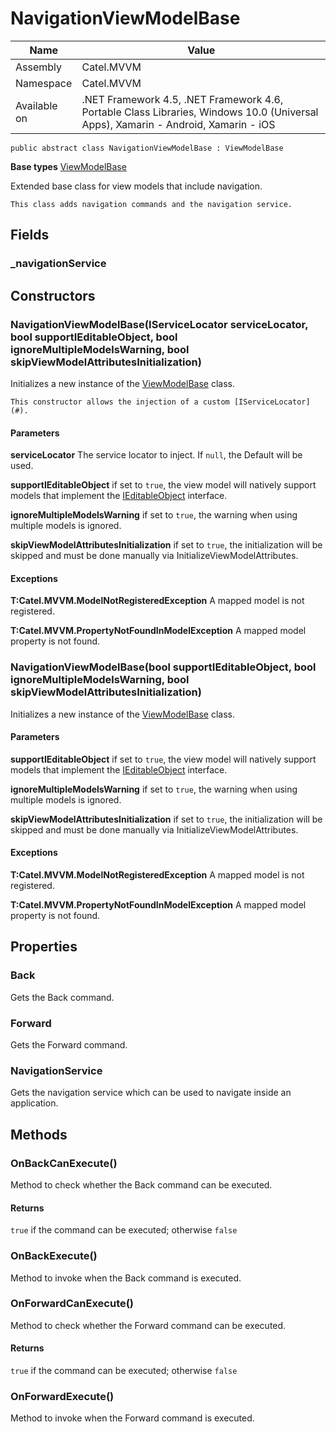 

# NavigationViewModelBase

Name|Value
---|---
Assembly|Catel.MVVM
Namespace|Catel.MVVM
Available on|.NET Framework 4.5, .NET Framework 4.6, Portable Class Libraries, Windows 10.0 (Universal Apps), Xamarin - Android, Xamarin - iOS

```
public abstract class NavigationViewModelBase : ViewModelBase
```

**Base types**
[ViewModelBase](/Catel.MVVM\Catel\MVVM\ViewModelBase.md)


Extended base class for view models that include navigation.
    


    This class adds navigation commands and the navigation service.



## Fields

### _navigationService

## Constructors

### NavigationViewModelBase(IServiceLocator serviceLocator, bool supportIEditableObject, bool ignoreMultipleModelsWarning, bool skipViewModelAttributesInitialization)

Initializes a new instance of the [ViewModelBase](#) class.
    


    This constructor allows the injection of a custom [IServiceLocator](#).

#### Parameters

**serviceLocator**
The service locator to inject. If ```null```, the Default will be used.

**supportIEditableObject**
if set to ```true```, the view model will natively support models that
    implement the [IEditableObject](#) interface.

**ignoreMultipleModelsWarning**
if set to ```true```, the warning when using multiple models is ignored.

**skipViewModelAttributesInitialization**
if set to ```true```, the initialization will be skipped and must be done manually via InitializeViewModelAttributes.

#### Exceptions

**T:Catel.MVVM.ModelNotRegisteredException**
A mapped model is not registered.

**T:Catel.MVVM.PropertyNotFoundInModelException**
A mapped model property is not found.



### NavigationViewModelBase(bool supportIEditableObject, bool ignoreMultipleModelsWarning, bool skipViewModelAttributesInitialization)

Initializes a new instance of the [ViewModelBase](#) class.

#### Parameters

**supportIEditableObject**
if set to ```true```, the view model will natively support models that
    implement the [IEditableObject](#) interface.

**ignoreMultipleModelsWarning**
if set to ```true```, the warning when using multiple models is ignored.

**skipViewModelAttributesInitialization**
if set to ```true```, the initialization will be skipped and must be done manually via InitializeViewModelAttributes.

#### Exceptions

**T:Catel.MVVM.ModelNotRegisteredException**
A mapped model is not registered.

**T:Catel.MVVM.PropertyNotFoundInModelException**
A mapped model property is not found.



## Properties

### Back

Gets the Back command.



### Forward

Gets the Forward command.



### NavigationService

Gets the navigation service which can be used to navigate inside an application.



## Methods

### OnBackCanExecute()

Method to check whether the Back command can be executed.

#### Returns

```true``` if the command can be executed; otherwise ```false```



### OnBackExecute()

Method to invoke when the Back command is executed.



### OnForwardCanExecute()

Method to check whether the Forward command can be executed.

#### Returns

```true``` if the command can be executed; otherwise ```false```



### OnForwardExecute()

Method to invoke when the Forward command is executed.



